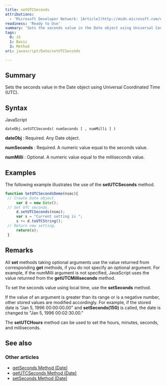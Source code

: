 ```yaml
---
title: setUTCSeconds
attributions:
  - 'Microsoft Developer Network: [Article](http://msdn.microsoft.com/en-us/library/ie/k0aw4t5d(v=vs.94).aspx)'
readiness: 'Ready to Use'
summary: 'Sets the seconds value in the Date object using Universal Coordinated Time (UTC).'
tags:
  0: JS
  1: Basic
  3: Method
uri: javascript/Date/setUTCSeconds

---
```

## <span>Summary</span>

Sets the seconds value in the Date object using Universal Coordinated Time (UTC).

## <span>Syntax</span>

<span class="language">JavaScript</span>

    dateObj.setUTCSeconds( numSeconds [ , numMilli ] )

**dateObj**
:   Required. Any Date object.

**numSeconds**
:   Required. A numeric value equal to the seconds value.

**numMilli**
:   Optional. A numeric value equal to the milliseconds value.

## <span>Examples</span>

The following example illustrates the use of the **setUTCSeconds** method.

``` js
function SetUTCSecondsDemo(nsec){
 // Create Date object.
     var d = new Date();
 // Set UTC seconds.
     d.setUTCSeconds(nsec);
     var s = "Current setting is ";
     s += d.toUTCString();
 // Return new setting.
     return(s);
 }
```

## <span>Remarks</span>

All **set** methods taking optional arguments use the value returned from corresponding **get** methods, if you do not specify an optional argument. For example, if the numMilli argument is not specified, JavaScript uses the value returned from the **getUTCMilliseconds** method.

To set the seconds value using local time, use the **setSeconds** method.

If the value of an argument is greater than its range or is a negative number, other stored values are modified accordingly. For example, if the stored date is "Jan 5, 1996 00:00:00.00" and **setSeconds(150)** is called, the date is changed to "Jan 5, 1996 00:02:30.00."

The **setUTCHours** method can be used to set the hours, minutes, seconds, and milliseconds.

## <span>See also</span>

### <span>Other articles</span>

-   [getSeconds Method (Date)](/javascript/Date/getSeconds)
-   [getUTCSeconds Method (Date)](/javascript/Date/getUTCSeconds)
-   [setSeconds Method (Date)](/javascript/Date/setSeconds)

